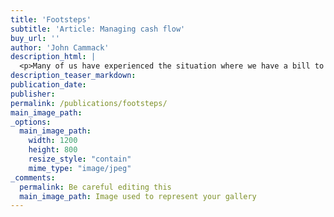 ```yaml
---
title: 'Footsteps'
subtitle: 'Article: Managing cash flow'
buy_url: ''
author: 'John Cammack'
description_html: |
  <p>Many of us have experienced the situation where we have a bill to pay, but we do not have enough money to pay it until we receive money owed to us. As individuals, we can generally keep these details in our head, but this is not possible within a group or organisation. The article provides a guide to managing your cash flow.</p><p>To read the article go to:<br /><a target="_blank" href="http://tilz.tearfund.org/en/resources/publications/footsteps/footsteps_51-60/footsteps_57/managing_cash_flow/">tilz.tearfund.org</a></p>
description_teaser_markdown:
publication_date: 
publisher: 
permalink: /publications/footsteps/
main_image_path: 
_options:
  main_image_path:
    width: 1200
    height: 800
    resize_style: "contain"
    mime_type: "image/jpeg"
_comments:
  permalink: Be careful editing this
  main_image_path: Image used to represent your gallery
---
```

